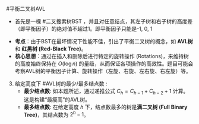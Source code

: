 #平衡二叉树AVL
- 首先是一棵 #二叉搜索树BST ，并且对任意结点，其左子树和右子树的高度差（即平衡因子）的绝对值不超过1。即平衡因子只能是-1, 0, 1
* **考点**：由于BST在最坏情况下性能不佳，引出了平衡二叉树的概念，如 **AVL树** 和 **红黑树 (Red-Black Tree)**。
*   **核心思想**：通过在插入和删除后进行特定的旋转操作 (Rotations)，来维持树的高度始终保持在 $O(\log n)$ 的量级，从而保证各项操作的高效性。题目可能会考察AVL树的平衡因子计算、旋转操作（左旋、右旋、左右旋、右左旋）等。
3.  给定高度下 #AVL树的最少/最多结点数 :
    *   **最少结点数**: 如本题所述，通过递推公式 $C_h = C_{h-1} + C_{h-2} + 1$ 计算。这是构建“最瘦高”的AVL树。
    *   **最多结点数**: 在给定高度 $h$ 下，结点数最多的树是**满二叉树 (Full Binary Tree)**，其结点数为 $2^h - 1$。